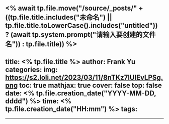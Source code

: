 <% await tp.file.move("/source/_posts/" + ((tp.file.title.includes("未命名") || tp.file.title.toLowerCase().includes("untitled"))  ? (await tp.system.prompt("请输入要创建的文件名")) : tp.file.title)) %>
---
title: <% tp.file.title %>
author: Frank Yu
categories: 
img: https://s2.loli.net/2023/03/11/8nTKz7lUIEvLPSg.png
toc: true
mathjax: true
cover: false
top: false
date: <% tp.file.creation_date("YYYY-MM-DD, dddd") %>
time: <% tp.file.creation_date("HH:mm") %>
tags: 
- 
---


